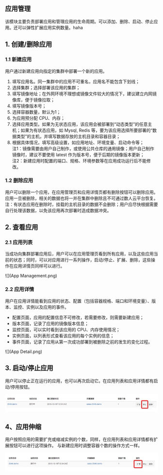 ## 应用管理

该模块主要负责部署应用和管理应用的生命周期。可以添加、删除、启动、停止应用。还可以弹性扩展应用实例数量。haha

<h2 id="app">1. 创建/删除应用</h2>

### 1.1 新建应用

用户通过新建应用向指定的集群中部署一个新的应用。   

1. 填写应用名。同一集群中的应用不可重名，应用名不能包含下划线；  
2. 选择集群；选择部署该应用的集群；  
2. 填写镜像地址；在外网环境不理想或镜像文件较大的情况下，建议建立内网镜像库，便于镜像拉取；  
3. 填写镜像版本号；  
4. 选择容器数量，默认为1；  
5. 为应用预分配 CPU、内存；  
6. 选择应用类型。如果为无状态应用，该应用会被部署到“动态类型”的任意主机；如果为有状态应用，如 Mysql, Redis 等，要为该应用选择所要部署的“数据类型”的主机，并填写数据存放的主机目录和容器目录；  
7. 根据具体情况，填写高级设置，如应用地址、环境变量、启动命令等；  
注1：镜像需要由用户自己制作，或使用公共仓库的通用镜像；用户自己制作镜像时，建议不要使用 latest 作为版本号，便于后期的镜像版本更新；  
注2：新建应用时配置的端口、规格、环境参数等在应用成功运行后不能修改。  

### 1.2 删除应用

用户可以删除一个应用，在应用管理页和应用详情页都有删除按钮可以删除应用。应用一旦被删除，相关的数据也将一并在集群中删除且不可通过数人云平台恢复。     
注：有状态应用在删除时，挂载的主机目录的数据不会删除；用户应尽快根据需要自行处理该数据，以免该应用再次部署时造成数据冲突。  

<h2 id="check">2. 查看应用</h2>

### 2.1 应用列表

当成功向集群部署应用后，用户可以在应用管理页看到所有应用，以及这些应用当前的状态；同时，可以对应用进行一系列操作，启动/停止、扩展、删除，这些操作在应用详情页同样可以进行。     

![](App Management.png)

### 2.2 应用详情

用户在应用详情能看到应用的状态、配置（包括容器规格、端口和环境变量）、版本、监控、实例以及应用的事件。  

- 配置页面，应用的配置信息不可修改，若需要修改，则需要新建应用；  
- 版本页面，记录了应用的镜像版本信息；  
- 监控页面，可以实时看到该应用的 CPU、内存使用情况；  
- 实例页面，以列表形式查看该应用的每个实例的信息；  
- 事件页面，记录了应用从第一次成功部署到被删除之前的发生的变化过程。  

![](App Detail.png)    

<h2 id="start">3. 启动/停止应用</h2>

用户可以停止正在运行的应用，也可以再次启动它。在应用列表和应用详情都有启动/停用按钮。    

![](start-stop-app.png)

<h2 id="elastic">4、应用伸缩</h2>

用户按照应用的需要扩充或缩减实例的个数，同样，在应用列表和应用详情都有扩展按钮可以进行这项操作。 与新建应用时调整容器个数的操作方式一样。    

![](app-elastic.png)

